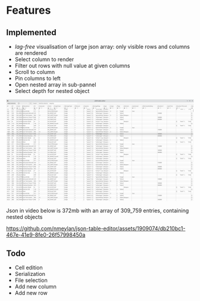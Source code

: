 # Features
## Implemented
- *lag-free* visualisation of large json array: only visible rows and columns are rendered
- Select column to render
- Filter out rows with null value at given columns
- Scroll to column
- Pin columns to left
- Open nested array in sub-pannel
- Select depth for nested object

![](./github/json-editor.png)

Json in video below is 372mb with an array of 309_759 entries, containing nested objects

https://github.com/nmeylan/json-table-editor/assets/1909074/db210bc1-467e-41e9-8fe0-26f57998450a



## Todo
- Cell edition
- Serialization
- File selection
- Add new column
- Add new row
